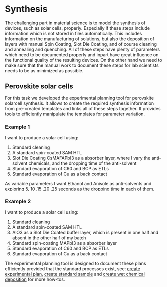 # Synthesis

The challenging part in material science is to model the synthesis of devices, such as solar cells, properly. Especially if these steps include information which is not stored in files automatically. This includes information on the manufacturing of solutions, but also the deposition of layers with manual Spin Coating, Slot Die Coating, and of course cleaning and annealing and quenching. All of these steps have plenty of parameters which need to be documented properly and inpart have great influence on the functional quality of the resulting devices. On the other hand we need to make sure that the manual work to document these steps for lab scientists needs to be as minimized as possible.


## Perovskite solar cells
For this task we developed the experimental planning tool for perovskite solarcell synthesis. It allows to create the required synthesis information from pre-created templates and links all of these steps together. It provides tools to efficiently manipulate the templates for parameter variation.

### Example 1

I want to produce a solar cell using:

1. Standard cleaning
2. A standard spin-coated SAM HTL
3. Slot Die Coating CsMAFAPbI3 as a absorber layer, where I vary the anti-solvent chemicals, and the dropping time of the anti-solvent
4. Standard evaporation of C60 and BCP as ETLs
5. Standard evaporation of Cu as a back contact

As variable parameters I want Ethanol and Anisole as anti-solvents and exploring 5, 10 ,15 ,20 ,25 seconds as the dropping time in each of them.

### Example 2

I want to produce a solar cell using:

1. Standard cleaning
2. A standard spin-coated SAM HTL
3. AlO3 as a Slot Die Coated buffer layer, which is present in one half and absent in the other half of my batch
4. Standard spin-coating MAPbI3 as a absorber layer
5. Standard evaporation of C60 and BCP as ETLs
6. Standard evaporation of Cu as a back contact

The experimental planning tool is designed to document these plans efficiently provided that the standard processes exist, see: [create experimental plan](create_experimental_plan.md), [create standard sample](create_standard_sample.md) and [create wet chemical deposition](create_wet_chemical_deposition.md) for more how-tos.

